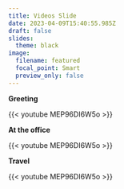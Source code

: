 ```yaml
---
title: Videos Slide
date: 2023-04-09T15:40:55.985Z
draft: false
slides:
  theme: black
image:
  filename: featured
  focal_point: Smart
  preview_only: false
---
```

**Greeting**

{{< youtube MEP96DI6W5o >}}

**At the office**

{{< youtube MEP96DI6W5o >}}

**Travel**

{{< youtube MEP96DI6W5o >}}